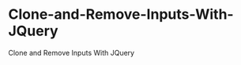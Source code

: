 Clone-and-Remove-Inputs-With-JQuery
===================================

Clone and Remove Inputs With JQuery
